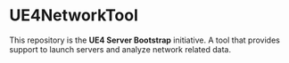 # UE4NetworkTool
This repository is the **UE4 Server Bootstrap** initiative. A tool that provides support to launch servers and analyze network related data.
